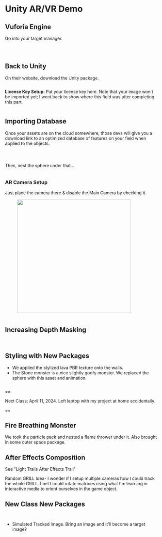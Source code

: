 # Unity AR/VR Demo

## Vuforia Engine

Go into your target manager.

<figure><img src="../../../.gitbook/assets/image (2) (1) (1) (1) (1) (1) (1) (1).png" alt=""><figcaption></figcaption></figure>

<figure><img src="../../../.gitbook/assets/image (1) (1) (1) (1) (1) (1) (1) (1) (1) (1) (1) (1) (1) (1) (1).png" alt=""><figcaption></figcaption></figure>

<figure><img src="../../../.gitbook/assets/image (1) (1) (1) (1) (1) (1) (1) (1) (1) (1) (1) (1) (1) (1).png" alt=""><figcaption></figcaption></figure>

## Back to Unity

On their website, download the Unity package.&#x20;

<figure><img src="../../../.gitbook/assets/image (3) (1) (1) (1) (1) (1).png" alt=""><figcaption></figcaption></figure>



**License Key Setup:** Put your license key here. Note that your image won't be imported yet; I went back to show where this field was after completing this part.

<figure><img src="../../../.gitbook/assets/image (10) (1).png" alt=""><figcaption></figcaption></figure>

## Importing Database

Once your assets are on the cloud somewhere, those devs will give you a download link to an optimized database of features on your field when applied to the objects.

<figure><img src="../../../.gitbook/assets/image (4) (1) (1) (1) (1).png" alt=""><figcaption></figcaption></figure>





<figure><img src="../../../.gitbook/assets/image (5) (1) (1) (1) (1).png" alt=""><figcaption></figcaption></figure>



<figure><img src="../../../.gitbook/assets/image (6) (1) (1).png" alt=""><figcaption></figcaption></figure>



Then, nest the sphere under that…

<figure><img src="../../../.gitbook/assets/image (7) (1) (1).png" alt=""><figcaption></figcaption></figure>

### AR Camera Setup

Just place the camera there & disable the Main Camera by checking it.&#x20;

<figure><img src="../../../.gitbook/assets/image (9) (1).png" alt="" width="375"><figcaption></figcaption></figure>



<figure><img src="../../../.gitbook/assets/image (8) (1).png" alt=""><figcaption></figcaption></figure>

## Increasing Depth Masking

<figure><img src="../../../.gitbook/assets/image (11).png" alt=""><figcaption></figcaption></figure>

<figure><img src="../../../.gitbook/assets/image (12).png" alt=""><figcaption></figcaption></figure>

## Styling with New Packages

* We applied the stylized lava PBR texture onto the walls.
* The Stone monster is a nice slightly goofy monster. We replaced the sphere with this asset and animation.

<figure><img src="../../../.gitbook/assets/CleanShot 2024-04-09 at 10.35.08@2x.png" alt=""><figcaption></figcaption></figure>



\==

Next Class; April 11, 2024. Left laptop with my project at home accidentally.

\==

## Fire Breathing Monster

We took the particle pack and nested a flame thrower under it. Also brought in some outer space package.

## After Effects Composition

See "Light Trails After Effects Trail"

Random GRILL Idea- I wonder if I setup multiple cameras how I could track the whole GRILL. I bet I could rotate matrices using what I'm learning in interactive media to orient ourselves in the game object.

## New Class New Packages

<figure><img src="../../../.gitbook/assets/CleanShot 2024-04-16 at 09.49.57@2x.png" alt=""><figcaption></figcaption></figure>

<figure><img src="../../../.gitbook/assets/CleanShot 2024-04-16 at 09.58.36@2x.png" alt=""><figcaption></figcaption></figure>

* Simulated Tracked Image. Bring an image and it'll become a target image?
